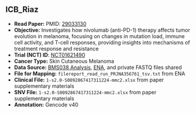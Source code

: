 ## ICB_Riaz

- **Read Paper:** PMID: [29033130](https://pubmed.ncbi.nlm.nih.gov/29033130)
- **Objective:** Investigates how nivolumab (anti-PD-1) therapy affects tumor evolution in melanoma, focusing on changes in mutation load, immune cell activity, and T-cell responses, providing insights into mechanisms of treatment response and resistance
- **Trial (NCT) ID**: [NCT01621490](https://clinicaltrials.gov/study/NCT01621490)
- **Cancer Type:** Skin Cutaneous Melanoma  
- **Data Source:** [BMS038 Analysis](https://github.com/riazn/bms038_analysis), [ENA](https://www.ebi.ac.uk/ena/browser/view/PRJNA356761), and private FASTQ files shared  
- **File for Mapping:** `filereport_read_run_PRJNA356761_tsv.txt` from ENA  
- **Clinical File:** `1-s2.0-S0092867417311224-mmc2.xlsx` from paper supplementary materials  
- **SNV File:** `1-s2.0-S0092867417311224-mmc2.xlsx` from paper supplementary materials
- **Annotation:** Gencode v40
